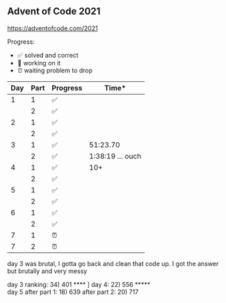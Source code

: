 ## Advent of Code 2021

https://adventofcode.com/2021

Progress:
- ✅ solved and correct
- 🤔 working on it 
- ⏰ waiting problem to drop

| Day | Part | Progress | Time* |
| --- | --- | --- | ---| 
| 1 | 1 | ✅ |
|  | 2 | ✅ |
| 2 | 1 |  ✅ | 
|  | 2 | ✅ | 
| 3 | 1 | ✅ | 51:23.70
|  | 2 | ✅  | 1:38:19 ... ouch 
| 4 | 1 | ✅ | 10+ 
|   | 2 | ✅ |
| 5 | 1 | ✅ | |
|   | 2 | ✅ | | 
| 6 | 1 | ✅  | 
|   | 2 | ✅  |
| 7 | 1 | ⏰ |
| 7 | 2 | ⏰ |

day 3 was brutal, I gotta go back and clean that code up. I got the answer but brutally and very messy

day 3 ranking: 34) 401 ****  ]
day 4: 22) 556 *****  
day 5 after part 1: 18) 639 
      after part 2: 20) 717